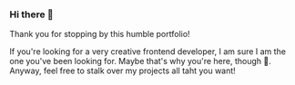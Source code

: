 ### Hi there 👋

Thank you for stopping by this humble portfolio!

If you're looking for a very creative frontend developer, I am sure I am the one you've been looking for. Maybe that's why you're here, though 🤔. Anyway, feel free to stalk over my projects all taht you want!

<!--
**K1mera/K1mera** is a ✨ _special_ ✨ repository because its `README.md` (this file) appears on your GitHub profile.

Here are some ideas to get you started:

- 🔭 I’m currently working on ...
- 🌱 I’m currently learning ...
- 👯 I’m looking to collaborate on ...
- 🤔 I’m looking for help with ...
- 💬 Ask me about ...
- 📫 How to reach me: ...
- 😄 Pronouns: ...
- ⚡ Fun fact: ...
-->
